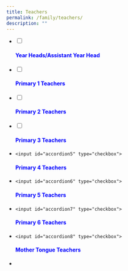 ```yaml
---
title: Teachers
permalink: /family/teachers/
description: ""
---
```

<ul class="jekyllcodex_accordion">
<li>
<input id="accordion1" type="checkbox">
<label for="accordion1"><h4 style="color:Blue">Year Heads/Assistant Year Head</h4></label>
<div>

</div>
</li><li>
	
<input id="accordion2" type="checkbox">
<label for="accordion2"><h4 style="color:Blue">Primary 1 Teachers</h4></label>
<div>

</div>
</li><li>

<input id="accordion3" type="checkbox">
<label for="accordion3"><h4 style="color:Blue">Primary 2 Teachers</h4></label>
<div>

</div>
</li><li>

<input id="accordion4" type="checkbox">
<label for="accordion4"><h4 style="color:Blue">Primary 3 Teachers</h4></label>
<div>

</div>
</li><li>
	
	<input id="accordion5" type="checkbox">
<label for="accordion5"><h4 style="color:Blue">Primary 4 Teachers</h4></label>
<div>

</div>
</li><li>
	
	<input id="accordion6" type="checkbox">
<label for="accordion6"><h4 style="color:Blue">Primary 5 Teachers</h4></label>
<div>

</div>
</li><li>
	
	<input id="accordion7" type="checkbox">
<label for="accordion7"><h4 style="color:Blue">Primary 6 Teachers</h4></label>
<div>

</div>
</li><li>
	
	<input id="accordion8" type="checkbox">
<label for="accordion8"><h4 style="color:Blue">Mother Tongue Teachers</h4></label>
<div>

</div>
</li><li>